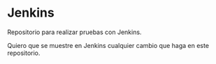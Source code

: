 # Jenkins
Repositorio para realizar pruebas con Jenkins.

Quiero que se muestre en Jenkins cualquier cambio que haga en este repositorio.

